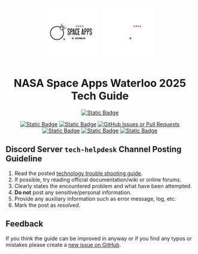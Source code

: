 <div align="center">
  <img
    src="figures/space_apps_waterloo.png#gh-light-mode-only"
    alt="Light Mode Logo"
    width="150"
  >
  <img
    src="figures/space_apps_waterloo_white.png#gh-dark-mode-only"
    alt="Dark Mode Logo"
    width="150"
  >
</div>

<h1 align="center">NASA Space Apps Waterloo 2025 Tech Guide</h1>

<div align="center">

  [![Static Badge](https://img.shields.io/badge/PDF-v1.1.0-e43700?style=for-the-badge)](https://github.com/Edwardtw92/nasa_space_apps_waterloo_tech_guide/blob/main/space_app_waterloo_tech_guide.pdf)

</div>

<div align="center">
  <!-- The style of social media button was inspired from NvChad's README.md at https://github.com/NvChad/NvChad/blob/v2.5/README.md?plain=1, and created using shield.io -->

  [![Static Badge](https://img.shields.io/badge/Local%20Event%20Page-blue?style=flat-square)](https://www.spaceappschallenge.org/2025/local-events/waterloo/)
  [![Static Badge](https://img.shields.io/badge/Instagram-pink?style=flat-square)](https://www.instagram.com/spaceapps.kw)
  [![GitHub Issues or Pull Requests](https://img.shields.io/github/issues/Edwardtw92/nasa_space_apps_waterloo_tech_guide?style=flat-square&label=Issues&color=90E59A)](https://github.com/Edwardtw92/nasa_space_apps_waterloo_tech_guide/issues)
  [![Static Badge](https://img.shields.io/badge/Discord-738adb?style=flat-square)](https://discord.com/invite/AJDQqeczJv)
  [![Static Badge](https://img.shields.io/badge/LinkedIn-0e76a8?style=flat-square)](https://www.linkedin.com/company/spaceapps-kw/)
  [![Static Badge](https://img.shields.io/badge/Linktree-acdc5c?style=flat-square)](https://linktr.ee/spaceappswaterloo)

</div>

## Discord Server `tech-helpdesk` Channel Posting Guideline

1) Read the posted [technology trouble shooting guide](https://github.com/Edwardtw92/nasa_space_apps_waterloo_tech_guide/blob/main/space_app_waterloo_tech_guide.pdf).
2) If possible, try reading official documentation/wiki or online forums.
3) Clearly states the encountered problem and what have been attempted.
4) **Do not** post any sensitive/personal information.
5) Provide any auxiliary information such as error message, log, etc.
6) Mark the post as *resolved*.

## Feedback

If you think the guide can be improved in anyway or if you find any typos or mistakes please create a [new issue on GitHub](https://github.com/Edwardtw92/nasa_space_apps_waterloo_tech_guide/issues).
